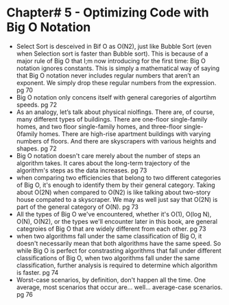 # Chapter# 5 - Optimizing Code with Big O Notation

- Select Sort is desceived in Bif O as O(N2), just like Bubble Sort (even when Selection sort is faster than Bubble sort).
This is because of a major rule of Big O that I;m now introducing for the first time: Big O notation ignores constants. This is simply a mathematical way of saying that Big O notation never includes regular numbers that aren’t an exponent. We simply drop these regular numbers from the expression. pg 70
- Big O notation only concens itself with general caregories of algortihm speeds. pg 72
- As an analogy, let’s talk about physical niolfings. There are, of course, many different types of buildings. There are one-floor single-family homes, and two floor single-family homes, and three-floor single-0family homes. There are high-rise apartment buildings with varying numbers of floors. And there are skyscrapers with various heights and shapes. pg 72
- Big O notation doesn't care merely about the number of steps an algorithm takes. It cares about the long-term
trajectory of the algorithm's steps as the data increases. pg 73
- when comparing two efficiencies that belong to two different categories of Big O, it's enough to identify them by
their general category. Taking about O(2N) when compared to O(N2) is like talking about two-story house compated to a skyscraper. We may as well just say that O(2N) is part of the general
category of O(N). pg 73
- All the types of Big O we've encountered, whether it's O(1), O(log N), O(N), O(N2), or the types we'll encounter 
later in this book, are general categroies of Big O that are widely different from each other. pg 73
- when two algorithms fall under the same classification of Big O, it doesn't necessarily mean that both algorithms have the same speed.
So while Big O is perfect for constrasting algorithms that fall under different classifications of Big O, when two algorithms
fall under the same classification, further analysis is required to determine which algorithm is faster. pg 74
- Worst-case scenarios, by definition, don't happen all the time. One average, most scenarios that occur are...
well... average-case scenarios. pg 76
